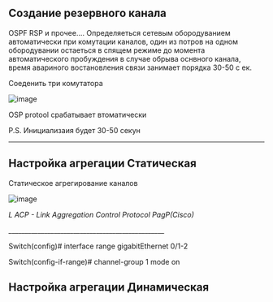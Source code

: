 <h2>Создание резервного канала</h2> 

OSPF RSP и прочее....     Определяеться сетевым обородуванием автоматически при комутации каналов, один из потров на одном обородувании остаеться в спящем режиме до момента автоматического пробуждения в случае обрыва оснвного канала, время авариного востановления связи занимает порядка 30-50 с
ек.

Соеденить три комутатора  

![image](https://github.com/user-attachments/assets/2598305f-7a5d-4d48-a5a3-9fe837ade532)

OSP protool срабатывает втоматически

P.S. Инициализаия будет 30-50 секун
_____________________________________



<h2>Настройка агрегации Статическая</h2>

Статическое агрегирование каналов

![image](https://github.com/user-attachments/assets/b5595a6b-2a1f-48d8-ae4f-70cee32541df)



<p>
  <i>L
    ACP - Link Aggregation Control Protocol
    PagP(Cisco)
  </i>
</p>
________________________________________________


<p>
  Switch(config)#      interface range gigabitEthernet 0/1-2

  Switch(config-if-range)#      channel-group 1 mode on
</p>


<h2>Настройка агрегации Динамическая</h2>
















